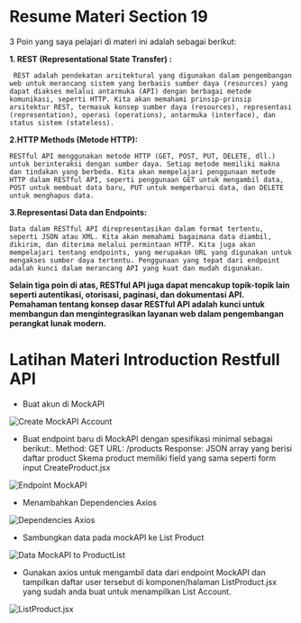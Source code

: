 # Resume Materi Section 19

3 Poin yang saya pelajari di materi ini adalah sebagai berikut: 


**1. REST (Representational State Transfer) :**

     REST adalah pendekatan arsitektural yang digunakan dalam pengembangan web untuk merancang sistem yang berbasis sumber daya (resources) yang dapat diakses melalui antarmuka (API) dengan berbagai metode komunikasi, seperti HTTP. Kita akan memahami prinsip-prinsip arsitektur REST, termasuk konsep sumber daya (resources), representasi (representation), operasi (operations), antarmuka (interface), dan status sistem (stateless).

**2.HTTP Methods (Metode HTTP):**

    RESTful API menggunakan metode HTTP (GET, POST, PUT, DELETE, dll.) untuk berinteraksi dengan sumber daya. Setiap metode memiliki makna dan tindakan yang berbeda. Kita akan mempelajari penggunaan metode HTTP dalam RESTful API, seperti penggunaan GET untuk mengambil data, POST untuk membuat data baru, PUT untuk memperbarui data, dan DELETE untuk menghapus data.

**3.Representasi Data dan Endpoints:**

    Data dalam RESTful API direpresentasikan dalam format tertentu, seperti JSON atau XML. Kita akan memahami bagaimana data diambil, dikirim, dan diterima melalui permintaan HTTP. Kita juga akan mempelajari tentang endpoints, yang merupakan URL yang digunakan untuk mengakses sumber daya tertentu. Penggunaan yang tepat dari endpoint adalah kunci dalam merancang API yang kuat dan mudah digunakan.


**Selain tiga poin di atas, RESTful API juga dapat mencakup topik-topik lain seperti autentikasi, otorisasi, paginasi, dan dokumentasi API. Pemahaman tentang konsep dasar RESTful API adalah kunci untuk membangun dan mengintegrasikan layanan web dalam pengembangan perangkat lunak modern.**

# Latihan Materi Introduction Restfull API

-    Buat akun di MockAPI
  
![Create MockAPI Account](https://github.com/yuumens/react_Ahmad-Rizky-Has/blob/feat/Introduction-Restfull-API/19_Introduction%20Restfull%20API/ScreenShots/Membuat%20Akun%20MockAPI.png)


-    Buat endpoint baru di MockAPI dengan spesifikasi minimal sebagai berikut:.
     Method: GET
     URL: /products
     Response: JSON array yang berisi daftar product
     Skema product memiliki field yang sama seperti form input CreateProduct.jsx

![Endpoint MockAPI](https://github.com/yuumens/react_Ahmad-Rizky-Has/blob/feat/Introduction-Restfull-API/19_Introduction%20Restfull%20API/ScreenShots/Data%20pada%20MockAPI.png)


-    Menambahkan Dependencies Axios

![Dependencies Axios](https://github.com/yuumens/react_Ahmad-Rizky-Has/blob/feat/Introduction-Restfull-API/19_Introduction%20Restfull%20API/ScreenShots/Menambahkan%20Dependencies%20Axios.png)


-    Sambungkan data pada mockAPI ke List Product

![Data MockAPI to ProductList](https://github.com/yuumens/react_Ahmad-Rizky-Has/blob/feat/Introduction-Restfull-API/19_Introduction%20Restfull%20API/ScreenShots/Sambungkan%20Data%20MockAPI%20ke%20ListProduct.png)


-    Gunakan axios untuk mengambil data dari endpoint MockAPI dan tampilkan daftar user tersebut di komponen/halaman ListProduct.jsx yang sudah anda buat untuk menampilkan List Account.

![ListProduct.jsx](https://github.com/yuumens/react_Ahmad-Rizky-Has/blob/feat/Introduction-Restfull-API/19_Introduction%20Restfull%20API/ScreenShots/ListProduct.png)
